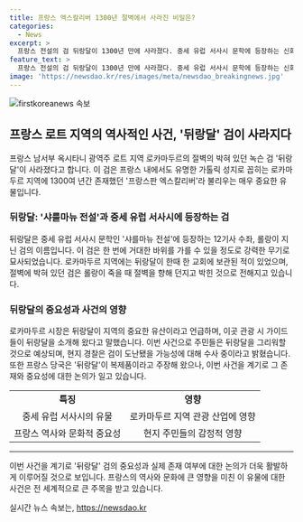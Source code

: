 ```yaml
---
title: 프랑스 엑스칼리버 1300년 절벽에서 사라진 비밀은?
categories:
  - News
excerpt: >
  프랑스 전설의 검 뒤랑달이 1300년 만에 사라졌다. 중세 유럽 서사시 문학에 등장하는 신화적인 무기로 알려진 이 검은 로트 지역 로카마두르의 절벽에 박혀 있었으며, 이 지역의 가톨릭 성지로 꼽혔다. 현지 주민들은 검을 그리워하고 경찰은 도난의 가능성을 조사 중이다. 이에 앞서 프랑스 당국은 뒤랑달이 복제품임을 밝히기도 했다.
feature_text: >
  프랑스 전설의 검 뒤랑달이 1300년 만에 사라졌다. 중세 유럽 서사시 문학에 등장하는 신화적인 무기로 알려진 이 검은 로트 지역 로카마두르의 절벽에 박혀 있었으며, 이 지역의 가톨릭 성지로 꼽혔다. 현지 주민들은 검을 그리워하고 경찰은 도난의 가능성을 조사 중이다. 이에 앞서 프랑스 당국은 뒤랑달이 복제품임을 밝히기도 했다.
image: 'https://newsdao.kr/res/images/meta/newsdao_breakingnews.jpg'
---
```


<p><img src="https://newsdao.kr/res/images/meta/newsdao_breakingnews.jpg" alt="firstkoreanews 속보" /></p>

<h2 data-ke-size="size26">프랑스 로트 지역의 역사적인 사건, '뒤랑달' 검이 사라지다</h2>

<p data-ke-size="size16">프랑스 남서부 옥시타니 광역주 로트 지역 로카마두르의 절벽의 박혀 있던 녹슨 검 '뒤랑달'이 사라졌다고 합니다. 이 검은 프랑스 내에서도 유명한 가톨릭 성지로 꼽히는 로카마두르 지역에 1300여 년간 존재했던 '프랑스판 엑스칼리버'라 불리우는 매우 중요한 유물입니다.</p>

<h3 data-ke-size="size22">뒤랑달: '샤를마뉴 전설'과 중세 유럽 서사시에 등장하는 검</h3>

<p data-ke-size="size16">뒤랑달은 중세 유럽 서사시 문학인 '샤를마뉴 전설'에 등장하는 12기사 수좌, 롤랑이 지닌 검의 이름입니다. 이 검은 한 번에 거대한 바위를 가를 수 있을 정도로 강력한 무기로 묘사되었습니다. 로카마두르 지역에는 뒤랑달이 한때 한 교회에 보관된 적이 있었으며, 절벽에 박혀 있던 검은 롤랑이 죽을 때 절벽을 향해 던지고 박힌 것으로 전해지고 있습니다.</p>

<h3 data-ke-size="size22">뒤랑달의 중요성과 사건의 영향</h3>

<p data-ke-size="size16">로카마두르 시장은 뒤랑달이 지역의 중요한 유산이라고 언급하며, 이곳 관광 시 가이드들이 뒤랑달을 소개해 왔다고 말했습니다. 이번 사건으로 주민들은 뒤랑달을 그리워할 것으로 예상되며, 현지 경찰은 검이 도난됐을 가능성에 대해 수사 중이라고 밝혔습니다. 또한 프랑스 당국은 '뒤랑달'이 복제품이라고 주장해 왔으나, 이번 사건을 계기로 그 존재와 중요성에 대한 논의가 일고 있습니다.</p>

<table>
    <tr>
        <td style="text-align: center; height: 17px;"><b>특징</b></td>
        <td style="text-align: center; height: 17px;"><b>영향</b></td>
    </tr>
    <tr>
        <td style="text-align: center; height: 17px;">중세 유럽 서사시의 유물</td>
        <td style="text-align: center; height: 17px;">로카마두르 지역 관광 산업에 영향</td>
    </tr>
    <tr>
        <td style="text-align: center; height: 17px;">프랑스 역사와 문화적 중요성</td>
        <td style="text-align: center; height: 17px;">현지 주민들의 감정적 영향</td>
    </tr>
</table>

<hr>

<p data-ke-size="size16">이번 사건을 계기로 '뒤랑달' 검의 중요성과 실제 존재 여부에 대한 논의가 더욱 활발하게 이루어질 것으로 보입니다. 프랑스의 역사와 문화에 큰 영향을 미친 이 유물에 대한 사건은 전 세계적으로 큰 주목을 받고 있습니다.</p>
실시간 뉴스 속보는, <a href="https://newsdao.kr" rel="dofollow">https://newsdao.kr</a>


